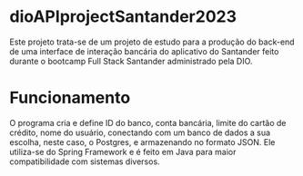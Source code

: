 # dioAPIprojectSantander2023

Este projeto trata-se de um projeto de estudo para a produção do back-end de uma interface de interação bancária do aplicativo do Santander feito durante o bootcamp Full Stack Santander administrado pela DIO.

# Funcionamento

O programa cria e define ID do banco, conta bancária, limite do cartão de crédito, nome do usuário, conectando com um banco de dados a sua escolha, neste caso, o Postgres, e armazenando no formato JSON. Ele utiliza-se do Spring Framework e é feito em Java para maior compatibilidade com sistemas diversos.
